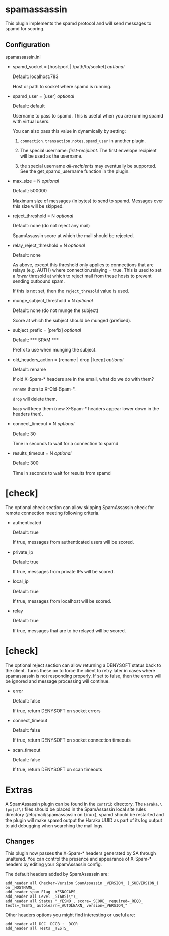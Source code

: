 spamassassin
============

This plugin implements the spamd protocol and will send messages to
spamd for scoring.

Configuration
-------------

spamassassin.ini

- spamd\_socket = \[host:port | /path/to/socket\]  *optional*

    Default: localhost:783

    Host or path to socket where spamd is running.

- spamd\_user = \[user\]   *optional*

    Default: default

    Username to pass to spamd.  This is useful when you are running
    spamd with virtual users.

    You can also pass this value in dynamically by setting:

    1. `connection.transaction.notes.spamd_user` in another plugin.

    2. The special username: _first-recipient_. The first envelope recipient
       will be used as the username.

    3. the special username _all-recipients_ may eventually be supported. See
       the get_spamd_username function in the plugin.

- max\_size = N  *optional*

    Default: 500000

    Maximum size of messages (in bytes) to send to spamd.
    Messages over this size will be skipped.

- reject\_threshold = N   *optional*

    Default: none (do not reject any mail)

    SpamAssassin score at which the mail should be rejected.

- relay\_reject\_threshold = N  *optional*

    Default: none

    As above, except this threshold only applies to connections
    that are relays (e.g. AUTH) where connection.relaying = true.
    This is used to set a *lower* thresold at which to reject mail
    from these hosts to prevent sending outbound spam.

    If this is not set, then the `reject_thresold` value is used.

- munge\_subject\_threshold = N  *optional*

    Default: none (do not munge the subject)

    Score at which the subject should be munged (prefixed).

- subject\_prefix = \[prefix\]   *optional*

    Default: *** SPAM ***

    Prefix to use when munging the subject.

- old\_headers\_action = \[rename | drop | keep\]   *optional*

    Default: rename

    If old X-Spam-\* headers are in the email, what do we do with them?

    `rename` them to X-Old-Spam-\*.

    `drop` will delete them.

    `keep` will keep them (new X-Spam-\* headers appear lower down in
    the headers then).

- connect\_timeout = N  *optional*

    Default: 30

    Time in seconds to wait for a connection to spamd

- results\_timeout = N  *optional*

    Default: 300

    Time in seconds to wait for results from spamd


[check]
=======

The optional check section can allow skipping SpamAssassin check for remote connection
meeting following criteria.

- authenticated

    Default: true

    If true, messages from authenticated users will be scored.

- private\_ip

    Default: true

    If true, messages from private IPs will be scored.

- local\_ip

    Default: true

    If true, messages from localhost will be scored.

- relay

    Default: true

    If true, messages that are to be relayed will be scored.

[check]
=======

The optional reject section can allow returning a DENYSOFT status back to the
client.  Turns these on to force the client to retry later in cases where
spamassassin is not responding properly.  If set to false, then the errors
will be ignored and message processing will continue.

- error

    Default: false

    If true, return DENYSOFT on socket errors

- connect\_timeout

    Default: false

    If true, return DENYSOFT on socket connection timeouts

- scan\_timeout

    Default: false

    If true, return DENYSOFT on scan timeouts

Extras
======

A SpamAssassin plugin can be found in the `contrib` directory.
The `Haraka.\[pm|cf\]` files should be placed in the SpamAssassin local
site rules directory (/etc/mail/spamassassin on Linux), spamd should be
restarted and the plugin will make spamd output the Haraka UUID as part
of its log output to aid debugging when searching the mail logs.


Changes
--------------

This plugin now passes the X-Spam-\* headers generated by SA through
unaltered. You can control the presence and appearance of X-Spam-\*
headers by editing your SpamAssassin config.

The default headers added by SpamAssassin are:

    add_header all Checker-Version SpamAssassin _VERSION_ (_SUBVERSION_) on _HOSTNAME_
    add_header spam Flag _YESNOCAPS_
    add_header all Level _STARS(\*)_
    add_header all Status "_YESNO_, score=_SCORE_ required=_REQD_ tests=_TESTS_ autolearn=_AUTOLEARN_ version=_VERSION_"

Other headers options you might find interesting or useful are:

    add_header all DCC _DCCB_: _DCCR_
    add_header all Tests _TESTS_
